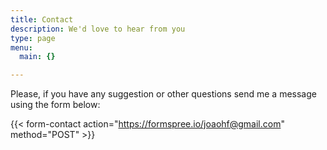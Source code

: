 ```yaml
---
title: Contact
description: We'd love to hear from you
type: page
menu:
  main: {}

---
```


Please, if you have any suggestion or other questions send me a message using the form below:

{{< form-contact action="https://formspree.io/joaohf@gmail.com" method="POST" >}}

